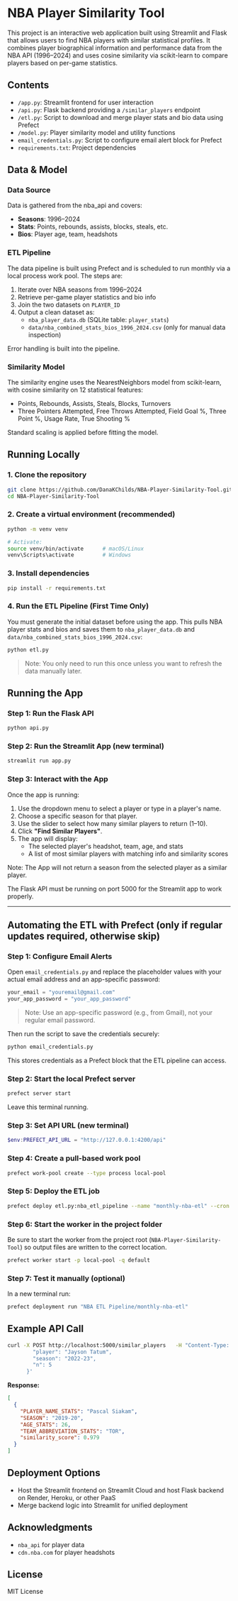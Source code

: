
# NBA Player Similarity Tool

This project is an interactive web application built using Streamlit and Flask that allows users to find NBA players with similar statistical profiles. It combines player biographical information and performance data from the NBA API (1996–2024) and uses cosine similarity via scikit-learn to compare players based on per-game statistics.

## Contents

- `/app.py`: Streamlit frontend for user interaction
- `/api.py`: Flask backend providing a `/similar_players` endpoint
- `/etl.py`: Script to download and merge player stats and bio data using Prefect
- `/model.py`: Player similarity model and utility functions
- `email_credentials.py`: Script to configure email alert block for Prefect
- `requirements.txt`: Project dependencies

## Data & Model

### Data Source

Data is gathered from the nba_api and covers:

- **Seasons**: 1996–2024
- **Stats**: Points, rebounds, assists, blocks, steals, etc.
- **Bios**: Player age, team, headshots

### ETL Pipeline

The data pipeline is built using Prefect and is scheduled to run monthly via a local process work pool. The steps are:

1. Iterate over NBA seasons from 1996–2024
2. Retrieve per-game player statistics and bio info
3. Join the two datasets on `PLAYER_ID`
4. Output a clean dataset as:
   - `nba_player_data.db` (SQLite table: `player_stats`)
   - `data/nba_combined_stats_bios_1996_2024.csv` (only for manual data inspection)

Error handling is built into the pipeline.

### Similarity Model

The similarity engine uses the NearestNeighbors model from scikit-learn, with cosine similarity on 12 statistical features:

- Points, Rebounds, Assists, Steals, Blocks, Turnovers
- Three Pointers Attempted, Free Throws Attempted, Field Goal %, Three Point %, Usage Rate, True Shooting %

Standard scaling is applied before fitting the model.

## Running Locally

### 1. Clone the repository

```bash
git clone https://github.com/DanaKChilds/NBA-Player-Similarity-Tool.git
cd NBA-Player-Similarity-Tool
```

### 2. Create a virtual environment (recommended)

```bash
python -m venv venv

# Activate:
source venv/bin/activate      # macOS/Linux
venv\Scripts\activate         # Windows
```

### 3. Install dependencies

```bash
pip install -r requirements.txt
```

### 4. Run the ETL Pipeline (First Time Only)

You must generate the initial dataset before using the app. This pulls NBA player stats and bios and saves them to `nba_player_data.db` and `data/nba_combined_stats_bios_1996_2024.csv`:

```bash
python etl.py
```

> Note: You only need to run this once unless you want to refresh the data manually later.

## Running the App

### Step 1: Run the Flask API

```bash
python api.py
```

### Step 2: Run the Streamlit App (new terminal)

```bash
streamlit run app.py
```

### Step 3: Interact with the App

Once the app is running:

1. Use the dropdown menu to select a player or type in a player's name.
2. Choose a specific season for that player.
3. Use the slider to select how many similar players to return (1–10).
4. Click **"Find Similar Players"**.
5. The app will display:
   - The selected player's headshot, team, age, and stats
   - A list of most similar players with matching info and similarity scores

Note: The App will not return a season from the selected player as a similar player.

The Flask API must be running on port 5000 for the Streamlit app to work properly.

---

## Automating the ETL with Prefect (only if regular updates required, otherwise skip)

### Step 1: Configure Email Alerts

Open `email_credentials.py` and replace the placeholder values with your actual email address and an app-specific password:

```python
your_email = "youremail@gmail.com"
your_app_password = "your_app_password"
```

> Note: Use an app-specific password (e.g., from Gmail), not your regular email password.

Then run the script to save the credentials securely:

```bash
python email_credentials.py
```

This stores credentials as a Prefect block that the ETL pipeline can access.

### Step 2: Start the local Prefect server

```bash
prefect server start
```

Leave this terminal running.

### Step 3: Set API URL (new terminal)

```powershell
$env:PREFECT_API_URL = "http://127.0.0.1:4200/api"
```

### Step 4: Create a pull-based work pool

```bash
prefect work-pool create --type process local-pool
```

### Step 5: Deploy the ETL job

```bash
prefect deploy etl.py:nba_etl_pipeline --name "monthly-nba-etl" --cron "0 7 1 * *" --pool local-pool --work-queue default
```

### Step 6: Start the worker in the project folder

Be sure to start the worker from the project root (`NBA-Player-Similarity-Tool`) so output files are written to the correct location.

```bash
prefect worker start -p local-pool -q default
```

### Step 7: Test it manually (optional)

In a new terminal run: 

```bash
prefect deployment run "NBA ETL Pipeline/monthly-nba-etl"

```

## Example API Call

```bash
curl -X POST http://localhost:5000/similar_players   -H "Content-Type: application/json"   -d '{
        "player": "Jayson Tatum",
        "season": "2022-23",
        "n": 5
      }'
```

**Response:**

```json
[
  {
    "PLAYER_NAME_STATS": "Pascal Siakam",
    "SEASON": "2019-20",
    "AGE_STATS": 26,
    "TEAM_ABBREVIATION_STATS": "TOR",
    "similarity_score": 0.979
  }
]
```

## Deployment Options

- Host the Streamlit frontend on Streamlit Cloud and host Flask backend on Render, Heroku, or other PaaS
- Merge backend logic into Streamlit for unified deployment

## Acknowledgments

- `nba_api` for player data
- `cdn.nba.com` for player headshots

## License

MIT License